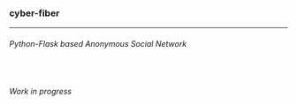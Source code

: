 <h3>cyber-fiber</h3><hr>
<h6>Python-Flask based Anonymous Social Network</h6><br>
<h6>Work in progress</h6>
